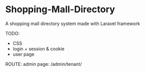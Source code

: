# Shopping-Mall-Directory
A shopping mall directory system made with Laravel framework

TODO:
- CSS
- login + session & cookie
- user page

ROUTE:
admin page:
/admin/tenant/
